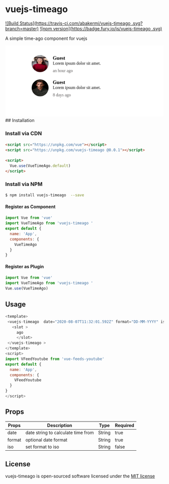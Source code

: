 # vuejs-timeago 
[![Build Status](https://travis-ci.com/abakermi/vuejs-timeago .svg?branch=master)](https://travis-ci.com/abakermi/vuejs-timeago ) [![npm version](https://badge.fury.io/js/vuejs-timeago .svg)](https://badge.fury.io/js/vuejs-timeago )


A simple time-ago component for vuejs

<img src="media/screenshot.png" width="">
<br>
## Installation

### Install via CDN
```html
<script src="https://unpkg.com/vue"></script>
<script src="https://unpkg.com/vuejs-timeago @0.0.1"></script>

<script>
  Vue.use(VueTimeAgo.default)
</script>
```

### Install via NPM
```sh
$ npm install vuejs-timeago  --save
```

#### Register as Component
```js
import Vue from 'vue'
import VueTimeAgo from 'vuejs-timeago '
export default {
  name: 'App',
  components: {
    VueTimeAgo
  }
}
```

#### Register as Plugin
```js
import Vue from 'vue'
import VueTimeAgo from 'vuejs-timeago '
Vue.use(VueTimeAgo)
```

## Usage

```js
<template>
 <vuejs-timeago  date="2020-08-07T11:32:01.592Z" format="DD-MM-YYYY" iso="true" > 
   <slot >
     ago
     </slot>
 </vuejs-timeago >
</template>
<script>
import VFeedYoutube from 'vue-feeds-youtube'
export default {
  name: 'App',
  components: {
    VFeedYoutube
  }
}
</script>
```

## Props
|Props|Description|Type|Required|
|-----|-----------|----|--------|
|date|date string to calculate time from |String|true
|format|optional date format  |String|true
|iso|set format to iso |String|false


## License

vuejs-timeago  is open-sourced software licensed under the [MIT license](http://opensource.org/licenses/MIT)